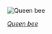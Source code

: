 
![Queen bee](https://upload.wikimedia.org/wikipedia/commons/thumb/a/ac/Apis_mellifera_scutellata_1355021.jpg/450px-Apis_mellifera_scutellata_1355021.jpg)

*[Queen bee](https://wikipedia.org/wiki/File:Apis_mellifera_scutellata_1355021.jpg)*
